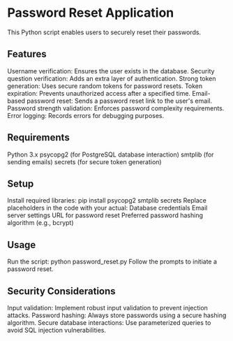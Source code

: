 # Password Reset Application

This Python script enables users to securely reset their passwords.

## Features

Username verification: Ensures the user exists in the database.
Security question verification: Adds an extra layer of authentication.
Strong token generation: Uses secure random tokens for password resets.
Token expiration: Prevents unauthorized access after a specified time.
Email-based password reset: Sends a password reset link to the user's email.
Password strength validation: Enforces password complexity requirements.
Error logging: Records errors for debugging purposes.
## Requirements

Python 3.x
psycopg2 (for PostgreSQL database interaction)
smtplib (for sending emails)
secrets (for secure token generation)
## Setup

Install required libraries: pip install psycopg2 smtplib secrets
Replace placeholders in the code with your actual:
Database credentials
Email server settings
URL for password reset
Preferred password hashing algorithm (e.g., bcrypt)
## Usage

Run the script: python password_reset.py
Follow the prompts to initiate a password reset.
## Security Considerations

Input validation: Implement robust input validation to prevent injection attacks.
Password hashing: Always store passwords using a secure hashing algorithm.
Secure database interactions: Use parameterized queries to avoid SQL injection vulnerabilities.
